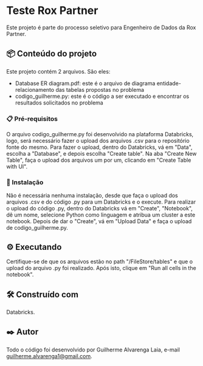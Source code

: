 # Teste Rox Partner

Este projeto é parte do processo seletivo para Engenheiro de Dados da Rox Partner.


## 📦 Conteúdo do projeto

Este projeto contém 2 arquivos. São eles:
- Database ER diagram.pdf: este é o arquivo de diagrama entidade-relacionamento das tabelas propostas no problema
- codigo_guilherme.py: este é o código a ser executado e encontrar os resultados solicitados no problema


### 📋 Pré-requisitos

O arquivo codigo_guilherme.py foi desenvolvido na plataforma Databricks, logo, será necessário fazer o upload dos arquivos .csv para o repositório fonte do mesmo.
Para fazer o upload, dentro do Databricks, vá em "Data", escolha a "Database", e depois escolha "Create table". Na aba "Create New Table", faça o upload dos arquivos um por um, clicando em "Create Table with UI".


### 🔧 Instalação

Não é necessária nenhuma instalação, desde que faça o upload dos arquivos .csv e do código .py para um Databricks e o execute.
Para realizar o upload do código .py, dentro do Databricks vá em "Create", "Notebook", dê um nome, selecione Python como linguagem e atribua um cluster a este notebook. Depois de dar o "Create", vá em "Upload Data" e faça o upload de codigo_guilherme.py.


## ⚙️ Executando

Certifique-se de que os arquivos estão no path "/FileStore/tables" e que o upload do arquivo .py foi realizado. Após isto, clique em "Run all cells in the notebook".


## 🛠️ Construído com

Databricks.


## ✒️ Autor

Todo o código foi desenvolvido por Guilherme Alvarenga Laia, e-mail guilherme.alvarenga1@gmail.com.
